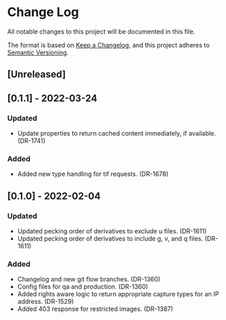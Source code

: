 # Change Log
All notable changes to this project will be documented in this file.

The format is based on [Keep a Changelog](https://keepachangelog.com/en/1.0.0/),
and this project adheres to [Semantic Versioning](https://semver.org/spec/v2.0.0.html).

## [Unreleased]
## [0.1.1] - 2022-03-24

### Updated
- Update properties to return cached content immediately, if available. (DR-1741)

### Added
- Added new type handling for tif requests. (DR-1678)

## [0.1.0] - 2022-02-04

### Updated
- Updated pecking order of derivatives to exclude u files. (DR-1611) 
- Updated pecking order of derivatives to include g, v, and q files. (DR-1611) 

### Added
- Changelog and new git flow branches. (DR-1360)
- Config files for qa and production. (DR-1360)
- Added rights aware logic to return appropriate capture types for an IP address. (DR-1529)
- Added 403 response for restricted images. (DR-1387)
